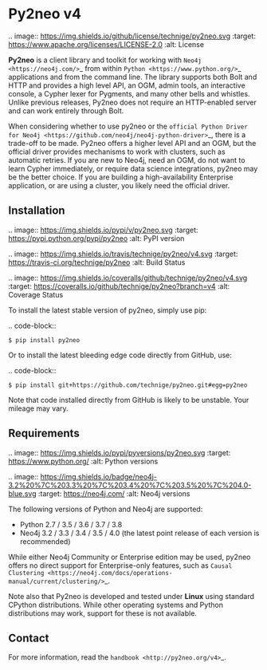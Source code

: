 Py2neo v4
=========
.. image:: https://img.shields.io/github/license/technige/py2neo.svg
   :target: https://www.apache.org/licenses/LICENSE-2.0
   :alt: License

**Py2neo** is a client library and toolkit for working with `Neo4j <https://neo4j.com/>`_ from within `Python <https://www.python.org/>`_ applications and from the command line.
The library supports both Bolt and HTTP and provides a high level API, an OGM, admin tools, an interactive console, a Cypher lexer for Pygments, and many other bells and whistles.
Unlike previous releases, Py2neo does not require an HTTP-enabled server and can work entirely through Bolt.

When considering whether to use py2neo or the `official Python Driver for Neo4j <https://github.com/neo4j/neo4j-python-driver>`_, there is a trade-off to be made.
Py2neo offers a higher level API and an OGM, but the official driver provides mechanisms to work with clusters, such as automatic retries.
If you are new to Neo4j, need an OGM, do not want to learn Cypher immediately, or require data science integrations, py2neo may be the better choice.
If you are building a high-availability Enterprise application, or are using a cluster, you likely need the official driver.


Installation
------------
.. image:: https://img.shields.io/pypi/v/py2neo.svg
   :target: https://pypi.python.org/pypi/py2neo
   :alt: PyPI version

.. image:: https://img.shields.io/travis/technige/py2neo/v4.svg
   :target: https://travis-ci.org/technige/py2neo
   :alt: Build Status

.. image:: https://img.shields.io/coveralls/github/technige/py2neo/v4.svg
   :target: https://coveralls.io/github/technige/py2neo?branch=v4
   :alt: Coverage Status

To install the latest stable version of py2neo, simply use pip:

.. code-block::

    $ pip install py2neo

Or to install the latest bleeding edge code directly from GitHub, use:

.. code-block::

    $ pip install git+https://github.com/technige/py2neo.git#egg=py2neo


Note that code installed directly from GitHub is likely to be unstable.
Your mileage may vary.


Requirements
------------

.. image:: https://img.shields.io/pypi/pyversions/py2neo.svg
   :target: https://www.python.org/
   :alt: Python versions

.. image:: https://img.shields.io/badge/neo4j-3.2%20%7C%203.3%20%7C%203.4%20%7C%203.5%20%7C%204.0-blue.svg
   :target: https://neo4j.com/
   :alt: Neo4j versions

The following versions of Python and Neo4j are supported:

- Python 2.7 / 3.5 / 3.6 / 3.7 / 3.8
- Neo4j 3.2 / 3.3 / 3.4 / 3.5 / 4.0 (the latest point release of each version is recommended)

While either Neo4j Community or Enterprise edition may be used, py2neo offers no direct support for Enterprise-only features, such as `Causal Clustering <https://neo4j.com/docs/operations-manual/current/clustering/>`_.

Note also that Py2neo is developed and tested under **Linux** using standard CPython distributions.
While other operating systems and Python distributions may work, support for these is not available.


Contact
-------

For more information, read the `handbook <http://py2neo.org/v4>`_.

